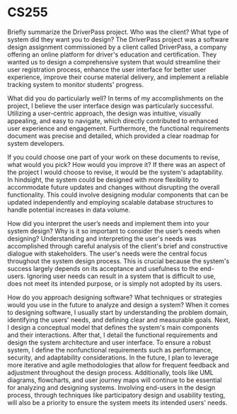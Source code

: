 # CS255

Briefly summarize the DriverPass project. Who was the client? What type of system did they want you to design?
The DriverPass project was a software design assignment commissioned by a client called DriverPass, a company offering an online platform for driver's education and certification. They wanted us to design a comprehensive system that would streamline their user registration process, enhance the user interface for better user experience, improve their course material delivery, and implement a reliable tracking system to monitor students' progress.

What did you do particularly well?
In terms of my accomplishments on the project, I believe the user interface design was particularly successful. Utilizing a user-centric approach, the design was intuitive, visually appealing, and easy to navigate, which directly contributed to enhanced user experience and engagement. Furthermore, the functional requirements document was precise and detailed, which provided a clear roadmap for system developers.

If you could choose one part of your work on these documents to revise, what would you pick? How would you improve it?
If there was an aspect of the project I would choose to revise, it would be the system's adaptability. In hindsight, the system could be designed with more flexibility to accommodate future updates and changes without disrupting the overall functionality. This could involve designing modular components that can be updated independently and employing scalable database structures to handle potential increases in data volume.

How did you interpret the user’s needs and implement them into your system design? Why is it so important to consider the user’s needs when designing?
Understanding and interpreting the user's needs was accomplished through careful analysis of the client's brief and constructive dialogue with stakeholders. The user's needs were the central focus throughout the system design process. This is crucial because the system's success largely depends on its acceptance and usefulness to the end-users. Ignoring user needs can result in a system that is difficult to use, does not meet its intended purpose, or is simply not adopted by its users.

How do you approach designing software? What techniques or strategies would you use in the future to analyze and design a system?
When it comes to designing software, I usually start by understanding the problem domain, identifying the users' needs, and defining clear and measurable goals. Next, I design a conceptual model that defines the system's main components and their interactions. After that, I detail the functional requirements and design the system architecture and user interface. To ensure a robust system, I define the nonfunctional requirements such as performance, security, and adaptability considerations. In the future, I plan to leverage more iterative and agile methodologies that allow for frequent feedback and adjustment throughout the design process. Additionally, tools like UML diagrams, flowcharts, and user journey maps will continue to be essential for analyzing and designing systems. Involving end-users in the design process, through techniques like participatory design and usability testing, will also be a priority to ensure the system meets its intended users' needs.

